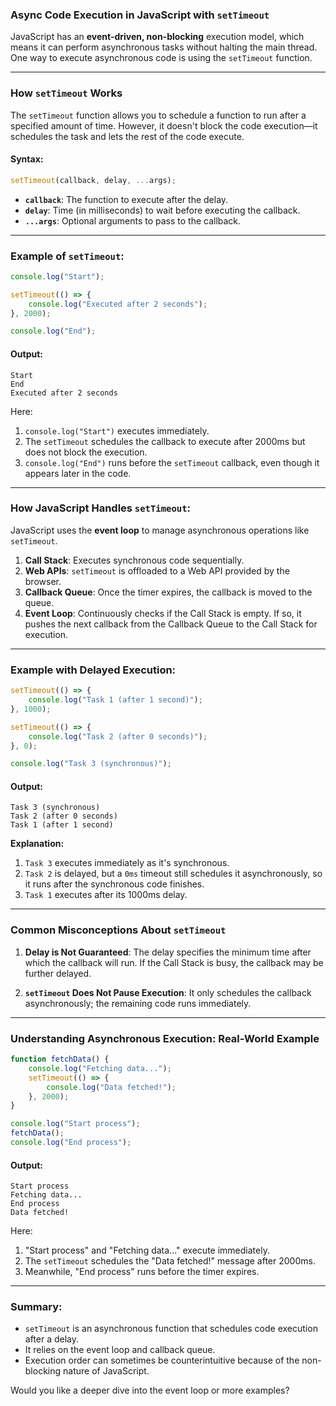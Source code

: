 ### **Async Code Execution in JavaScript with `setTimeout`**

JavaScript has an **event-driven, non-blocking** execution model, which means it can perform asynchronous tasks without halting the main thread. One way to execute asynchronous code is using the `setTimeout` function.

---

### **How `setTimeout` Works**

The `setTimeout` function allows you to schedule a function to run after a specified amount of time. However, it doesn't block the code execution—it schedules the task and lets the rest of the code execute.

#### **Syntax:**

```javascript
setTimeout(callback, delay, ...args);
```

-   **`callback`**: The function to execute after the delay.
-   **`delay`**: Time (in milliseconds) to wait before executing the callback.
-   **`...args`**: Optional arguments to pass to the callback.

---

### **Example of `setTimeout`:**

```javascript
console.log("Start");

setTimeout(() => {
    console.log("Executed after 2 seconds");
}, 2000);

console.log("End");
```

#### **Output:**

```
Start
End
Executed after 2 seconds
```

Here:

1. `console.log("Start")` executes immediately.
2. The `setTimeout` schedules the callback to execute after 2000ms but does not block the execution.
3. `console.log("End")` runs before the `setTimeout` callback, even though it appears later in the code.

---

### **How JavaScript Handles `setTimeout`:**

JavaScript uses the **event loop** to manage asynchronous operations like `setTimeout`.

1. **Call Stack**: Executes synchronous code sequentially.
2. **Web APIs**: `setTimeout` is offloaded to a Web API provided by the browser.
3. **Callback Queue**: Once the timer expires, the callback is moved to the queue.
4. **Event Loop**: Continuously checks if the Call Stack is empty. If so, it pushes the next callback from the Callback Queue to the Call Stack for execution.

---

### **Example with Delayed Execution:**

```javascript
setTimeout(() => {
    console.log("Task 1 (after 1 second)");
}, 1000);

setTimeout(() => {
    console.log("Task 2 (after 0 seconds)");
}, 0);

console.log("Task 3 (synchronous)");
```

#### **Output:**

```
Task 3 (synchronous)
Task 2 (after 0 seconds)
Task 1 (after 1 second)
```

**Explanation:**

1. `Task 3` executes immediately as it's synchronous.
2. `Task 2` is delayed, but a `0ms` timeout still schedules it asynchronously, so it runs after the synchronous code finishes.
3. `Task 1` executes after its 1000ms delay.

---

### **Common Misconceptions About `setTimeout`**

1. **Delay is Not Guaranteed**: The delay specifies the minimum time after which the callback will run. If the Call Stack is busy, the callback may be further delayed.

2. **`setTimeout` Does Not Pause Execution**: It only schedules the callback asynchronously; the remaining code runs immediately.

---

### **Understanding Asynchronous Execution: Real-World Example**

```javascript
function fetchData() {
    console.log("Fetching data...");
    setTimeout(() => {
        console.log("Data fetched!");
    }, 2000);
}

console.log("Start process");
fetchData();
console.log("End process");
```

#### **Output:**

```
Start process
Fetching data...
End process
Data fetched!
```

Here:

1. "Start process" and "Fetching data..." execute immediately.
2. The `setTimeout` schedules the "Data fetched!" message after 2000ms.
3. Meanwhile, "End process" runs before the timer expires.

---

### **Summary:**

-   `setTimeout` is an asynchronous function that schedules code execution after a delay.
-   It relies on the event loop and callback queue.
-   Execution order can sometimes be counterintuitive because of the non-blocking nature of JavaScript.

Would you like a deeper dive into the event loop or more examples?
